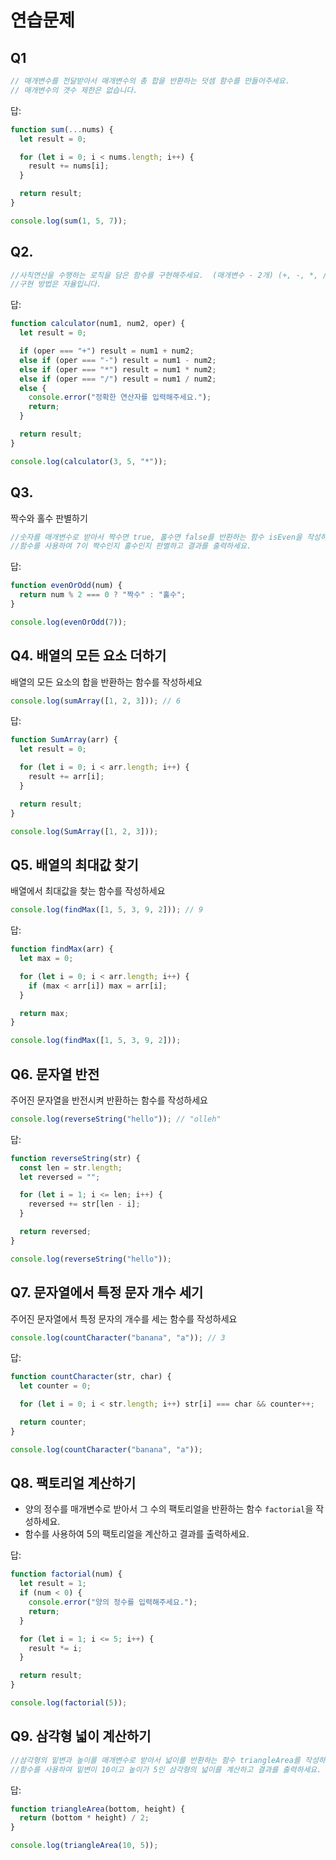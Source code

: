 # 연습문제

## Q1

```jsx
// 매개변수를 전달받아서 매개변수의 총 합을 반환하는 덧셈 함수를 만들어주세요.
// 매개변수의 갯수 제한은 없습니다.
```

답:

```jsx
function sum(...nums) {
  let result = 0;

  for (let i = 0; i < nums.length; i++) {
    result += nums[i];
  }

  return result;
}

console.log(sum(1, 5, 7));
```

## Q2.

```jsx
//사칙연산을 수행하는 로직을 담은 함수를 구현해주세요.  (매개변수 - 2개) (+, -, *, /)
//구현 방법은 자율입니다.
```

답:

```jsx
function calculator(num1, num2, oper) {
  let result = 0;

  if (oper === "+") result = num1 + num2;
  else if (oper === "-") result = num1 - num2;
  else if (oper === "*") result = num1 * num2;
  else if (oper === "/") result = num1 / num2;
  else {
    console.error("정확한 연산자를 입력해주세요.");
    return;
  }

  return result;
}

console.log(calculator(3, 5, "*"));
```

## Q3.

짝수와 홀수 판별하기

```jsx
//숫자를 매개변수로 받아서 짝수면 true, 홀수면 false를 반환하는 함수 isEven을 작성하세요.
//함수를 사용하여 7이 짝수인지 홀수인지 판별하고 결과를 출력하세요.
```

답:

```jsx
function evenOrOdd(num) {
  return num % 2 === 0 ? "짝수" : "홀수";
}

console.log(evenOrOdd(7));
```

## Q4. 배열의 모든 요소 더하기

배열의 모든 요소의 합을 반환하는 함수를 작성하세요

```jsx
console.log(sumArray([1, 2, 3])); // 6
```

답:

```jsx
function SumArray(arr) {
  let result = 0;

  for (let i = 0; i < arr.length; i++) {
    result += arr[i];
  }

  return result;
}

console.log(SumArray([1, 2, 3]));
```

## Q5. 배열의 최대값 찾기

배열에서 최대값을 찾는 함수를 작성하세요

```jsx
console.log(findMax([1, 5, 3, 9, 2])); // 9
```

답:

```jsx
function findMax(arr) {
  let max = 0;

  for (let i = 0; i < arr.length; i++) {
    if (max < arr[i]) max = arr[i];
  }

  return max;
}

console.log(findMax([1, 5, 3, 9, 2]));
```

## Q6. 문자열 반전

주어진 문자열을 반전시켜 반환하는 함수를 작성하세요

```jsx
console.log(reverseString("hello")); // "olleh"
```

답:

```jsx
function reverseString(str) {
  const len = str.length;
  let reversed = "";

  for (let i = 1; i <= len; i++) {
    reversed += str[len - i];
  }

  return reversed;
}

console.log(reverseString("hello"));
```

## Q7. 문자열에서 특정 문자 개수 세기

주어진 문자열에서 특정 문자의 개수를 세는 함수를 작성하세요

```jsx
console.log(countCharacter("banana", "a")); // 3
```

답:

```jsx
function countCharacter(str, char) {
  let counter = 0;

  for (let i = 0; i < str.length; i++) str[i] === char && counter++;

  return counter;
}

console.log(countCharacter("banana", "a"));
```

## Q8. 팩토리얼 계산하기

- 양의 정수를 매개변수로 받아서 그 수의 팩토리얼을 반환하는 함수 `factorial`을 작성하세요.
- 함수를 사용하여 5의 팩토리얼을 계산하고 결과를 출력하세요.

답:

```jsx
function factorial(num) {
  let result = 1;
  if (num < 0) {
    console.error("양의 정수를 입력해주세요.");
    return;
  }

  for (let i = 1; i <= 5; i++) {
    result *= i;
  }

  return result;
}

console.log(factorial(5));
```

## Q9. 삼각형 넓이 계산하기

```jsx
//삼각형의 밑변과 높이를 매개변수로 받아서 넓이를 반환하는 함수 triangleArea를 작성하세요.
//함수를 사용하여 밑변이 10이고 높이가 5인 삼각형의 넓이를 계산하고 결과를 출력하세요.
```

답:

```jsx
function triangleArea(bottom, height) {
  return (bottom * height) / 2;
}

console.log(triangleArea(10, 5));
```
